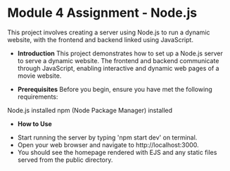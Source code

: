 <p align="center">
</p>

# Module 4 Assignment - Node.js
This project involves creating a server using Node.js to run a dynamic website, with the frontend and backend linked using JavaScript.

* **Introduction** This project demonstrates how to set up a Node.js server to serve a dynamic website. The frontend and backend communicate through JavaScript, enabling interactive and dynamic web pages of a movie website.


* **Prerequisites** Before you begin, ensure you have met the following requirements:

Node.js installed
npm (Node Package Manager) installed


* **How to Use**

- Start running the server by typing 'npm start dev' on terminal.
- Open your web browser and navigate to http://localhost:3000.
- You should see the homepage rendered with EJS and any static files served from the public directory.